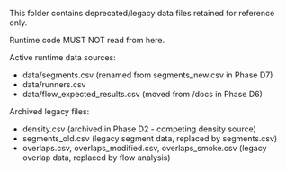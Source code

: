 This folder contains deprecated/legacy data files retained for reference only.

Runtime code MUST NOT read from here.

Active runtime data sources:
- data/segments.csv (renamed from segments_new.csv in Phase D7)
- data/runners.csv
- data/flow_expected_results.csv (moved from /docs in Phase D6)

Archived legacy files:
- density.csv (archived in Phase D2 - competing density source)
- segments_old.csv (legacy segment data, replaced by segments.csv)
- overlaps.csv, overlaps_modified.csv, overlaps_smoke.csv (legacy overlap data, replaced by flow analysis)
